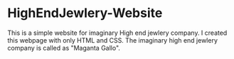 # HighEndJewlery-Website
This is a simple website for imaginary High end jewlery company.
I created this webpage with only HTML and CSS. 
The imaginary high end jewlery company is called as "Maganta Gallo".
